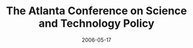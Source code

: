 ---
date: 2006-05-17
title: "The Atlanta Conference on Science and Technology Policy"
source: SoIC News
sourceUrl: http://www.slis.indiana.edu/news/story.php?story_id=1221
pdfLink: 20060617-borner-exhibit-atlanta.pdf
---